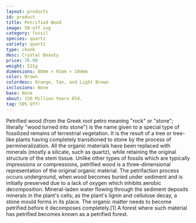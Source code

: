 ```yaml
---
layout: products
id: product
title: Petrified Wood
image: 50-off.svg
category: fossil
species: quartz
variety: quartz
type: chunk
desc: Crystal Beauty
price: 76.99
weight: 521g
dimensions: 80mm × 91mm × 104mm
color: Brown
colordesc: Orange, Tan, and Light Brown
inclusions: None
base: None
about: 150 Million Years Old.
tag: 50% Off!
---
```


Petrified wood (from the Greek root petro meaning "rock" or "stone"; literally "wood turned into stone") is the name given to a special type of fossilized remains of terrestrial vegetation. It is the result of a tree or tree-like plants having completely transitioned to stone by the process of permineralization. All the organic materials have been replaced with minerals (mostly a silicate, such as quartz), while retaining the original structure of the stem tissue. Unlike other types of fossils which are typically impressions or compressions, petrified wood is a three-dimensional representation of the original organic material. The petrifaction process occurs underground, when wood becomes buried under sediment and is initially preserved due to a lack of oxygen which inhibits aerobic decomposition. Mineral-laden water flowing through the sediment deposits minerals in the plant's cells; as the plant's lignin and cellulose decay, a stone mould forms in its place. The organic matter needs to become petrified before it decomposes completely.[1] A forest where such material has petrified becomes known as a petrified forest.